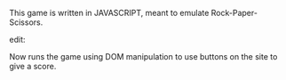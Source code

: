 This game is written in JAVASCRIPT, meant to emulate Rock-Paper-Scissors.

edit:


Now runs the game using DOM manipulation to use buttons on the 
site to give a score.